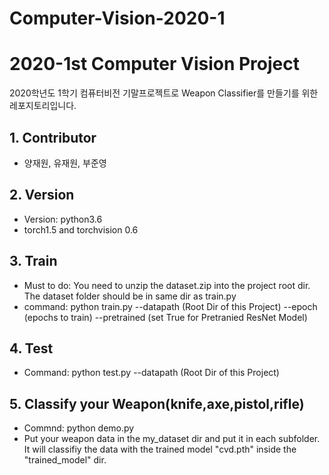 # Computer-Vision-2020-1
# 2020-1st Computer Vision Project 
2020학년도 1학기 컴퓨터비전 기말프로젝트로 Weapon Classifier를 만들기를 위한 레포지토리입니다.

## 1. Contributor
- 양재원, 유재원, 부준영

## 2. Version
- Version: python3.6
- torch1.5 and torchvision 0.6

## 3. Train
- Must to do: You need to unzip the dataset.zip into the project root dir. The dataset folder should be in same dir as train.py 
- command: python train.py --datapath (Root Dir of this Project) --epoch (epochs to train) --pretrained (set True for Pretranied ResNet Model)

## 4. Test
- Command: python test.py --datapath (Root Dir of this Project)

## 5. Classify your Weapon(knife,axe,pistol,rifle)
- Commnd: python demo.py
- Put your weapon data in the my_dataset dir and put it in each subfolder.
 It will classifiy the data with the trained model  "cvd.pth" inside the "trained_model" dir. 


